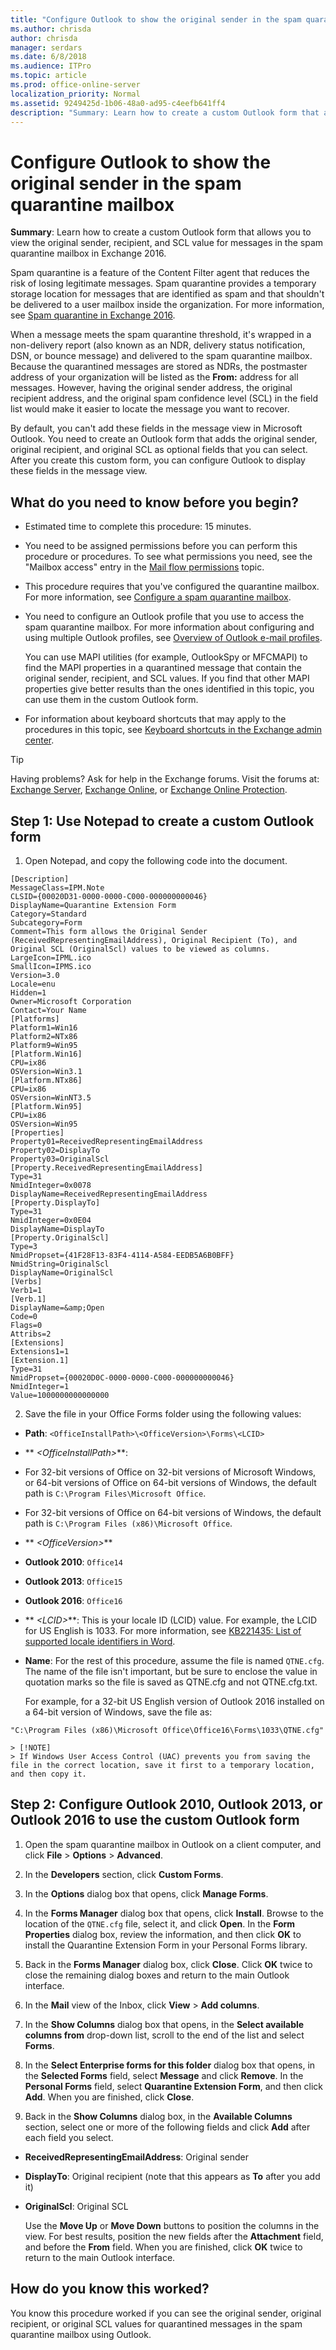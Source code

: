 ```yaml
---
title: "Configure Outlook to show the original sender in the spam quarantine mailbox"
ms.author: chrisda
author: chrisda
manager: serdars
ms.date: 6/8/2018
ms.audience: ITPro
ms.topic: article
ms.prod: office-online-server
localization_priority: Normal
ms.assetid: 9249425d-1b06-48a0-ad95-c4eefb641ff4
description: "Summary: Learn how to create a custom Outlook form that allows you to view the original sender, recipient, and SCL value for messages in the spam quarantine mailbox in Exchange 2016."
---
```


# Configure Outlook to show the original sender in the spam quarantine mailbox

 **Summary**: Learn how to create a custom Outlook form that allows you to view the original sender, recipient, and SCL value for messages in the spam quarantine mailbox in Exchange 2016.
  
Spam quarantine is a feature of the Content Filter agent that reduces the risk of losing legitimate messages. Spam quarantine provides a temporary storage location for messages that are identified as spam and that shouldn't be delivered to a user mailbox inside the organization. For more information, see [Spam quarantine in Exchange 2016](spam-quarantine.md).
  
When a message meets the spam quarantine threshold, it's wrapped in a non-delivery report (also known as an NDR, delivery status notification, DSN, or bounce message) and delivered to the spam quarantine mailbox. Because the quarantined messages are stored as NDRs, the postmaster address of your organization will be listed as the **From:** address for all messages. However, having the original sender address, the original recipient address, and the original spam confidence level (SCL) in the field list would make it easier to locate the message you want to recover. 
  
By default, you can't add these fields in the message view in Microsoft Outlook. You need to create an Outlook form that adds the original sender, original recipient, and original SCL as optional fields that you can select. After you create this custom form, you can configure Outlook to display these fields in the message view.
  
## What do you need to know before you begin?

- Estimated time to complete this procedure: 15 minutes.
    
- You need to be assigned permissions before you can perform this procedure or procedures. To see what permissions you need, see the "Mailbox access" entry in the [Mail flow permissions](../../permissions/feature-permissions/mail-flow-permissions.md) topic. 
    
- This procedure requires that you've configured the quarantine mailbox. For more information, see [Configure a spam quarantine mailbox](configure-quarantine-mailboxes.md).
    
- You need to configure an Outlook profile that you use to access the spam quarantine mailbox. For more information about configuring and using multiple Outlook profiles, see [Overview of Outlook e-mail profiles](https://go.microsoft.com/fwlink/p/?linkId=178975).
    
    You can use MAPI utilities (for example, OutlookSpy or MFCMAPI) to find the MAPI properties in a quarantined message that contain the original sender, recipient, and SCL values. If you find that other MAPI properties give better results than the ones identified in this topic, you can use them in the custom Outlook form.
    
- For information about keyboard shortcuts that may apply to the procedures in this topic, see [Keyboard shortcuts in the Exchange admin center](../../about-documentation/exchange-admin-center-keyboard-shortcuts.md).
    
> [!TIP]
> Having problems? Ask for help in the Exchange forums. Visit the forums at: [Exchange Server](https://go.microsoft.com/fwlink/p/?linkId=60612), [Exchange Online](https://go.microsoft.com/fwlink/p/?linkId=267542), or [Exchange Online Protection](https://go.microsoft.com/fwlink/p/?linkId=285351). 
  
## Step 1: Use Notepad to create a custom Outlook form

1. Open Notepad, and copy the following code into the document.
    
  ```
  [Description]
  MessageClass=IPM.Note
  CLSID={00020D31-0000-0000-C000-000000000046}
  DisplayName=Quarantine Extension Form
  Category=Standard
  Subcategory=Form
  Comment=This form allows the Original Sender (ReceivedRepresentingEmailAddress), Original Recipient (To), and Original SCL (OriginalScl) values to be viewed as columns.
  LargeIcon=IPML.ico
  SmallIcon=IPMS.ico
  Version=3.0
  Locale=enu
  Hidden=1
  Owner=Microsoft Corporation
  Contact=Your Name
  [Platforms]
  Platform1=Win16
  Platform2=NTx86
  Platform9=Win95
  [Platform.Win16]
  CPU=ix86
  OSVersion=Win3.1
  [Platform.NTx86]
  CPU=ix86
  OSVersion=WinNT3.5
  [Platform.Win95]
  CPU=ix86
  OSVersion=Win95
  [Properties]
  Property01=ReceivedRepresentingEmailAddress
  Property02=DisplayTo
  Property03=OriginalScl
  [Property.ReceivedRepresentingEmailAddress]
  Type=31
  NmidInteger=0x0078
  DisplayName=ReceivedRepresentingEmailAddress
  [Property.DisplayTo]
  Type=31
  NmidInteger=0x0E04
  DisplayName=DisplayTo
  [Property.OriginalScl]
  Type=3
  NmidPropset={41F28F13-83F4-4114-A584-EEDB5A6B0BFF}
  NmidString=OriginalScl
  DisplayName=OriginalScl
  [Verbs]
  Verb1=1
  [Verb.1]
  DisplayName=&amp;Open
  Code=0
  Flags=0
  Attribs=2
  [Extensions]
  Extensions1=1
  [Extension.1]
  Type=31
  NmidPropset={00020D0C-0000-0000-C000-000000000046}
  NmidInteger=1
  Value=1000000000000000
  ```

2. Save the file in your Office Forms folder using the following values:
    
  - **Path**:  `<OfficeInstallPath>\<OfficeVersion>\Forms\<LCID>`
    
  - ** _\<OfficeInstallPath\>_**: 
    
  - For 32-bit versions of Office on 32-bit versions of Microsoft Windows, or 64-bit versions of Office on 64-bit versions of Windows, the default path is  `C:\Program Files\Microsoft Office`.
    
  - For 32-bit versions of Office on 64-bit versions of Windows, the default path is  `C:\Program Files (x86)\Microsoft Office`.
    
  - ** _\<OfficeVersion\>_**
    
  - **Outlook 2010**:  `Office14`
    
  - **Outlook 2013**:  `Office15`
    
  - **Outlook 2016**:  `Office16`
    
  - ** _\<LCID\>_**: This is your locale ID (LCID) value. For example, the LCID for US English is 1033. For more information, see [KB221435: List of supported locale identifiers in Word](https://go.microsoft.com/fwlink/p/?LinkID=787605).
    
  - **Name**: For the rest of this procedure, assume the file is named  `QTNE.cfg`. The name of the file isn't important, but be sure to enclose the value in quotation marks so the file is saved as QTNE.cfg and not QTNE.cfg.txt.
    
    For example, for a 32-bit US English version of Outlook 2016 installed on a 64-bit version of Windows, save the file as:
    
  ```
  "C:\Program Files (x86)\Microsoft Office\Office16\Forms\1033\QTNE.cfg"
  ```

    > [!NOTE]
    > If Windows User Access Control (UAC) prevents you from saving the file in the correct location, save it first to a temporary location, and then copy it. 
  
## Step 2: Configure Outlook 2010, Outlook 2013, or Outlook 2016 to use the custom Outlook form

1. Open the spam quarantine mailbox in Outlook on a client computer, and click **File** \> **Options** \> **Advanced**.
    
2. In the **Developers** section, click **Custom Forms**.
    
3. In the **Options** dialog box that opens, click **Manage Forms**.
    
4. In the **Forms Manager** dialog box that opens, click **Install**. Browse to the location of the  `QTNE.cfg` file, select it, and click **Open**. In the **Form Properties** dialog box, review the information, and then click **OK** to install the Quarantine Extension Form in your Personal Forms library. 
    
5. Back in the **Forms Manager** dialog box, click **Close**. Click **OK** twice to close the remaining dialog boxes and return to the main Outlook interface. 
    
6. In the **Mail** view of the Inbox, click **View** \> **Add columns**.
    
7. In the **Show Columns** dialog box that opens, in the **Select available columns from** drop-down list, scroll to the end of the list and select **Forms**.
    
8. In the **Select Enterprise forms for this folder** dialog box that opens, in the **Selected Forms** field, select **Message** and click **Remove**. In the **Personal Forms** field, select **Quarantine Extension Form**, and then click **Add**. When you are finished, click **Close**.
    
9. Back in the **Show Columns** dialog box, in the **Available Columns** section, select one or more of the following fields and click **Add** after each field you select. 
    
  - **ReceivedRepresentingEmailAddress**: Original sender
    
  - **DisplayTo**: Original recipient (note that this appears as **To** after you add it) 
    
  - **OriginalScl**: Original SCL
    
    Use the **Move Up** or **Move Down** buttons to position the columns in the view. For best results, position the new fields after the **Attachment** field, and before the **From** field. When you are finished, click **OK** twice to return to the main Outlook interface. 
    
## How do you know this worked?

You know this procedure worked if you can see the original sender, original recipient, or original SCL values for quarantined messages in the spam quarantine mailbox using Outlook.
  

